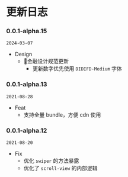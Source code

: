 # 更新日志

### 0.0.1-alpha.15

`2024-03-07`

- Design
  - 🍭金融设计规范更新
    - 更新数字优先使用 `DIDIFD-Medium` 字体

### 0.0.1-alpha.13

`2021-08-28`

- Feat
  - 支持全量 bundle，方便 cdn 使用

### 0.0.1-alpha.12

`2021-08-20`

- Fix
  - 优化 `swiper` 的方法暴露
  - 优化了 `scroll-view` 的内部逻辑
